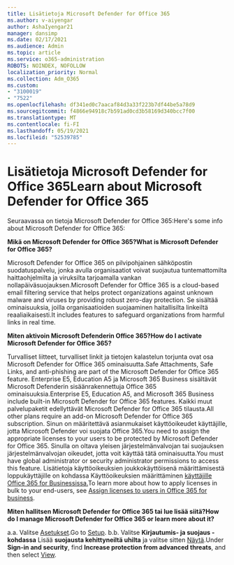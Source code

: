 ```yaml
---
title: Lisätietoja Microsoft Defender for Office 365
ms.author: v-aiyengar
author: AshaIyengar21
manager: dansimp
ms.date: 02/17/2021
ms.audience: Admin
ms.topic: article
ms.service: o365-administration
ROBOTS: NOINDEX, NOFOLLOW
localization_priority: Normal
ms.collection: Adm_O365
ms.custom:
- "3100019"
- "7522"
ms.openlocfilehash: df341ed0c7aacaf84d3a33f223b7df44be5a78d9
ms.sourcegitcommit: f4866e94918c7b591ad0cd3b58169d340bcc7f00
ms.translationtype: MT
ms.contentlocale: fi-FI
ms.lasthandoff: 05/19/2021
ms.locfileid: "52539785"
---
```

# <a name="learn-about-microsoft-defender-for-office-365"></a><span data-ttu-id="63a25-102">Lisätietoja Microsoft Defender for Office 365</span><span class="sxs-lookup"><span data-stu-id="63a25-102">Learn about Microsoft Defender for Office 365</span></span>

<span data-ttu-id="63a25-103">Seuraavassa on tietoja Microsoft Defender for Office 365:</span><span class="sxs-lookup"><span data-stu-id="63a25-103">Here's some info about Microsoft Defender for Office 365:</span></span>

<span data-ttu-id="63a25-104">**Mikä on Microsoft Defender for Office 365?**</span><span class="sxs-lookup"><span data-stu-id="63a25-104">**What is Microsoft Defender for Office 365?**</span></span>

<span data-ttu-id="63a25-105">Microsoft Defender for Office 365 on pilvipohjainen sähköpostin suodatuspalvelu, jonka avulla organisaatiot voivat suojautua tuntemattomilta haittaohjelmilta ja viruksilta tarjoamalla vankan nollapäiväsuojauksen.</span><span class="sxs-lookup"><span data-stu-id="63a25-105">Microsoft Defender for Office 365 is a cloud-based email filtering service that helps protect organizations against unknown malware and viruses by providing robust zero-day protection.</span></span> <span data-ttu-id="63a25-106">Se sisältää ominaisuuksia, joilla organisaatioiden suojaaminen haitallisilta linkeiltä reaaliaikaisesti.</span><span class="sxs-lookup"><span data-stu-id="63a25-106">It includes features to safeguard organizations from harmful links in real time.</span></span>

<span data-ttu-id="63a25-107">**Miten aktivoin Microsoft Defenderin Office 365?**</span><span class="sxs-lookup"><span data-stu-id="63a25-107">**How do I activate Microsoft Defender for Office 365?**</span></span>

<span data-ttu-id="63a25-108">Turvalliset liitteet, turvalliset linkit ja tietojen kalastelun torjunta ovat osa Microsoft Defender for Office 365 ominaisuutta.</span><span class="sxs-lookup"><span data-stu-id="63a25-108">Safe Attachments, Safe Links, and anti-phishing are part of the Microsoft Defender for Office 365 feature.</span></span> <span data-ttu-id="63a25-109">Enterprise E5, Education A5 ja Microsoft 365 Business sisältävät Microsoft Defenderin sisäänrakennettuja Office 365 ominaisuuksia.</span><span class="sxs-lookup"><span data-stu-id="63a25-109">Enterprise E5, Education A5, and Microsoft 365 Business include built-in Microsoft Defender for Office 365 features.</span></span> <span data-ttu-id="63a25-110">Kaikki muut palvelupaketit edellyttävät Microsoft Defender for Office 365 tilausta.</span><span class="sxs-lookup"><span data-stu-id="63a25-110">All other plans require an add-on Microsoft Defender for Office 365 subscription.</span></span> <span data-ttu-id="63a25-111">Sinun on määritettävä asianmukaiset käyttöoikeudet käyttäjille, jotta Microsoft Defender voi suojata Office 365.</span><span class="sxs-lookup"><span data-stu-id="63a25-111">You need to assign the appropriate licenses to your users to be protected by Microsoft Defender for Office 365.</span></span> <span data-ttu-id="63a25-112">Sinulla on oltava yleisen järjestelmänvalvojan tai suojauksen järjestelmänvalvojan oikeudet, jotta voit käyttää tätä ominaisuutta.</span><span class="sxs-lookup"><span data-stu-id="63a25-112">You must have global administrator or security administrator permissions to access this feature.</span></span> <span data-ttu-id="63a25-113">Lisätietoja käyttöoikeuksien joukkokäyttöisenä määrittämisestä loppukäyttäjille on kohdassa Käyttöoikeuksien määrittäminen [käyttäjille Office 365 for Businessissa.](https://go.microsoft.com/fwlink/?linkid=2093435)</span><span class="sxs-lookup"><span data-stu-id="63a25-113">To learn more about how to apply licenses in bulk to your end-users, see [Assign licenses to users in Office 365 for business](https://go.microsoft.com/fwlink/?linkid=2093435).</span></span>

<span data-ttu-id="63a25-114">**Miten hallitsen Microsoft Defender for Office 365 tai lue lisää siitä?**</span><span class="sxs-lookup"><span data-stu-id="63a25-114">**How do I manage Microsoft Defender for Office 365 or learn more about it?**</span></span>

<span data-ttu-id="63a25-115">a.</span><span class="sxs-lookup"><span data-stu-id="63a25-115">a.</span></span> <span data-ttu-id="63a25-116">Valitse [Asetukset](https://go.microsoft.com/fwlink/p/?linkid=2075721).</span><span class="sxs-lookup"><span data-stu-id="63a25-116">Go to [Setup](https://go.microsoft.com/fwlink/p/?linkid=2075721).</span></span>
<span data-ttu-id="63a25-117">b.</span><span class="sxs-lookup"><span data-stu-id="63a25-117">b.</span></span> <span data-ttu-id="63a25-118">Valitse **Kirjautumis- ja suojaus -kohdassa** Lisää **suojausta kehittyneiltä uhilta** ja valitse sitten [Näytä](https://go.microsoft.com/fwlink/?linkid=2109302).</span><span class="sxs-lookup"><span data-stu-id="63a25-118">Under **Sign-in and security**, find **Increase protection from advanced threats**, and then select [View](https://go.microsoft.com/fwlink/?linkid=2109302).</span></span>

